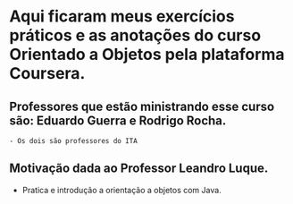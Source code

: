 # Aqui ficaram meus exercícios práticos e as anotações do curso Orientado a Objetos pela plataforma Coursera. 

## Professores que estão ministrando esse curso são: Eduardo Guerra e Rodrigo Rocha. 
    - Os dois são professores do ITA

## Motivação dada ao Professor Leandro Luque. 
* Pratica e introdução a orientação a objetos com Java. 
